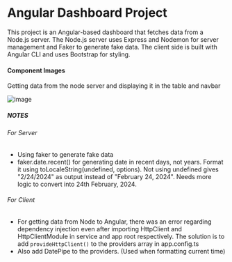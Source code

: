 # Angular Dashboard Project
This project is an Angular-based dashboard that fetches data from a Node.js server. The Node.js server uses Express and Nodemon for server management and Faker to generate fake data. The client side is built with Angular CLI and uses Bootstrap for styling.
#### Component Images
Getting data from the node server and displaying it in the table and navbar

![image](https://github.com/aim-t/dashboard/assets/45659768/76d42f4a-5b8f-4372-94d8-8c456343c120)

##### NOTES

###### For Server
- Using faker to generate fake data 
- faker.date.recent() for generating date in recent days, not years. Format it using toLocaleString(undefined, options). Not using undefined gives "2/24/2024" as output instead of "February 24, 2024". Needs more logic to convert into 24th February, 2024. 

###### For Client
- For getting data from Node to Angular, there was an error regarding dependency injection even after importing HttpClient and HttpClientModule in service and app root respectively. The solution is to add `provideHttpClient()` to the providers array in app.config.ts
- Also add DatePipe to the providers. (Used when formatting current time)

